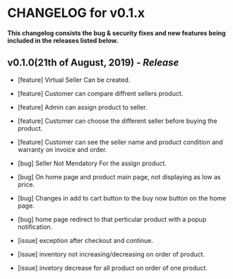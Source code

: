 # CHANGELOG for v0.1.x

#### This changelog consists the bug & security fixes and new features being included in the releases listed below.

## **v0.1.0(21th of August, 2019)** - *Release*

* [feature] Virtual Seller Can be created.

* [feature] Customer can compare diffrent sellers product.

* [feature] Admin can assign product to seller.

* [feature] Customer can choose the different seller before buying the product.

* [feature] Customer can see the seller name and product condition and warranty on invoice and order.

* [bug] Seller Not Mendatory For the assign product.

* [bug] On home page and product main page, not displaying as low as price.

* [bug] Changes in add to cart button to the buy now button on the home page.

* [bug] home page redirect to that perticular product with a popup notification.

* [issue] exception after checkout and continue.

* [issue] inventory not increasing/decreasing on order of product.

* [issue] invetory decrease for all product on order of one product.


